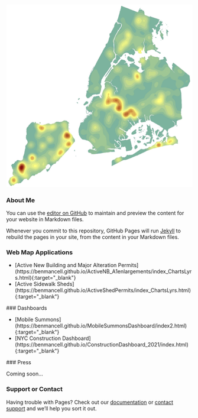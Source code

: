 ![Image](NB_Residential_1997_2016_resized.jpg)
### About Me

You can use the [editor on GitHub](https://github.com/benmancell/benmancell.github.io/edit/main/index.md) to maintain and preview the content for your website in Markdown files.

Whenever you commit to this repository, GitHub Pages will run [Jekyll](https://jekyllrb.com/) to rebuild the pages in your site, from the content in your Markdown files.

### Web Map Applications
<ul>
<li>[Active New Building and Major Alteration Permits](https://benmancell.github.io/ActiveNB_A1enlargements/index_ChartsLyrs.html){:target="_blank"}</li>
<li>[Active Sidewalk Sheds](https://benmancell.github.io/ActiveShedPermits/index_ChartsLyrs.html){:target="_blank"}</li>
</ul>
### Dashboards
<ul>
<li>[Mobile Summons](https://benmancell.github.io/MobileSummonsDashboard/index2.html){:target="_blank"}</li>
<li>[NYC Construction Dashboard](https://benmancell.github.io/ConstructionDashboard_2021/index.html){:target="_blank"}</li>
</ul>
### Press

Coming soon...

### Support or Contact

Having trouble with Pages? Check out our [documentation](https://docs.github.com/categories/github-pages-basics/) or [contact support](https://support.github.com/contact) and we’ll help you sort it out.
